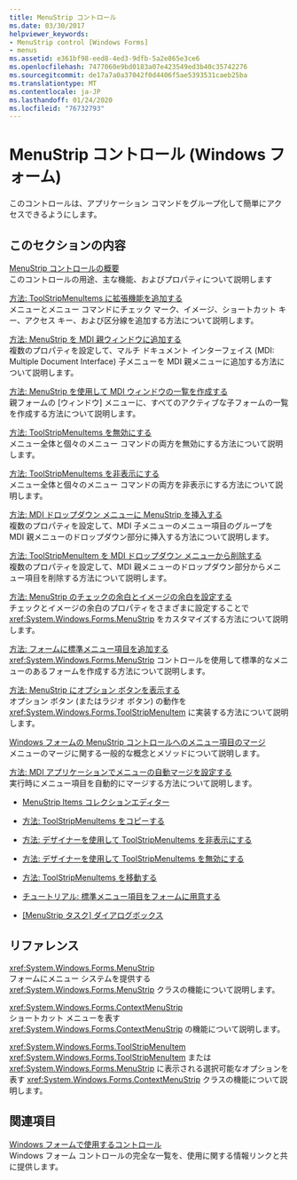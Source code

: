```yaml
---
title: MenuStrip コントロール
ms.date: 03/30/2017
helpviewer_keywords:
- MenuStrip control [Windows Forms]
- menus
ms.assetid: e361bf98-eed8-4ed3-9dfb-5a2e865e3ce6
ms.openlocfilehash: 7477060e9bd0183a07e423549ed3b40c35742276
ms.sourcegitcommit: de17a7a0a37042f0d4406f5ae5393531caeb25ba
ms.translationtype: MT
ms.contentlocale: ja-JP
ms.lasthandoff: 01/24/2020
ms.locfileid: "76732793"
---
```

# <a name="menustrip-control-windows-forms"></a>MenuStrip コントロール (Windows フォーム)
このコントロールは、アプリケーション コマンドをグループ化して簡単にアクセスできるようにします。  
  
## <a name="in-this-section"></a>このセクションの内容  
 [MenuStrip コントロールの概要](menustrip-control-overview-windows-forms.md)  
 このコントロールの用途、主な機能、およびプロパティについて説明します  
  
 [方法: ToolStripMenuItems に拡張機能を追加する](how-to-add-enhancements-to-toolstripmenuitems.md)  
 メニューとメニュー コマンドにチェック マーク、イメージ、ショートカット キー、アクセス キー、および区分線を追加する方法について説明します。  
  
 [方法: MenuStrip を MDI 親ウィンドウに追加する](how-to-append-a-menustrip-to-an-mdi-parent-window-windows-forms.md)  
 複数のプロパティを設定して、マルチ ドキュメント インターフェイス (MDI: Multiple Document Interface) 子メニューを MDI 親メニューに追加する方法について説明します。  
  
 [方法: MenuStrip を使用して MDI ウィンドウの一覧を作成する](how-to-create-an-mdi-window-list-with-menustrip-windows-forms.md)  
 親フォームの [ウィンドウ] メニューに、すべてのアクティブな子フォームの一覧を作成する方法について説明します。  
  
 [方法: ToolStripMenuItems を無効にする](how-to-disable-toolstripmenuitems.md)  
 メニュー全体と個々のメニュー コマンドの両方を無効にする方法について説明します。  
  
 [方法: ToolStripMenuItems を非表示にする](how-to-hide-toolstripmenuitems.md)  
 メニュー全体と個々のメニュー コマンドの両方を非表示にする方法について説明します。  
  
 [方法: MDI ドロップダウン メニューに MenuStrip を挿入する](how-to-insert-a-menustrip-into-an-mdi-drop-down-menu-windows-forms.md)  
 複数のプロパティを設定して、MDI 子メニューのメニュー項目のグループを MDI 親メニューのドロップダウン部分に挿入する方法について説明します。  
  
 [方法: ToolStripMenuItem を MDI ドロップダウン メニューから削除する](how-to-remove-a-toolstripmenuitem-from-an-mdi-drop-down-menu-windows-forms.md)  
 複数のプロパティを設定して、MDI 親メニューのドロップダウン部分からメニュー項目を削除する方法について説明します。  
  
 [方法: MenuStrip のチェックの余白とイメージの余白を設定する](how-to-configure-menustrip-check-margins-and-image-margins.md)  
 チェックとイメージの余白のプロパティをさまざまに設定することで <xref:System.Windows.Forms.MenuStrip> をカスタマイズする方法について説明します。  
  
 [方法: フォームに標準メニュー項目を追加する](how-to-provide-standard-menu-items-to-a-form.md)  
 <xref:System.Windows.Forms.MenuStrip> コントロールを使用して標準的なメニューのあるフォームを作成する方法について説明します。  
  
 [方法: MenuStrip にオプション ボタンを表示する](how-to-display-option-buttons-in-a-menustrip-windows-forms.md)  
 オプション ボタン (またはラジオ ボタン) の動作を <xref:System.Windows.Forms.ToolStripMenuItem> に実装する方法について説明します。  
  
 [Windows フォームの MenuStrip コントロールへのメニュー項目のマージ](merging-menu-items-in-the-windows-forms-menustrip-control.md)  
 メニューのマージに関する一般的な概念とメソッドについて説明します。  
  
 [方法: MDI アプリケーションでメニューの自動マージを設定する](how-to-set-up-automatic-menu-merging-for-mdi-applications.md)  
 実行時にメニュー項目を自動的にマージする方法について説明します。  
  
- [MenuStrip Items コレクションエディター](https://docs.microsoft.com/previous-versions/visualstudio/visual-studio-2010/ms233625(v=vs.100))  
  
- [方法: ToolStripMenuItems をコピーする](how-to-copy-toolstripmenuitems.md)  
  
- [方法: デザイナーを使用して ToolStripMenuItems を非表示にする](how-to-hide-toolstripmenuitems-using-the-designer.md)  
  
- [方法: デザイナーを使用して ToolStripMenuItems を無効にする](how-to-disable-toolstripmenuitems-using-the-designer.md)  
  
- [方法: ToolStripMenuItems を移動する](how-to-move-toolstripmenuitems.md)  
  
- [チュートリアル: 標準メニュー項目をフォームに用意する](walkthrough-providing-standard-menu-items-to-a-form.md)  
  
- [[MenuStrip タスク] ダイアログボックス](https://docs.microsoft.com/previous-versions/visualstudio/visual-studio-2010/ms233645(v=vs.100))  
  
## <a name="reference"></a>リファレンス  
 <xref:System.Windows.Forms.MenuStrip>  
 フォームにメニュー システムを提供する <xref:System.Windows.Forms.MenuStrip> クラスの機能について説明します。  
  
 <xref:System.Windows.Forms.ContextMenuStrip>  
 ショートカット メニューを表す <xref:System.Windows.Forms.ContextMenuStrip> の機能について説明します。  
  
 <xref:System.Windows.Forms.ToolStripMenuItem>  
 <xref:System.Windows.Forms.ToolStripMenuItem> または <xref:System.Windows.Forms.MenuStrip> に表示される選択可能なオプションを表す <xref:System.Windows.Forms.ContextMenuStrip> クラスの機能について説明します。  
  
## <a name="related-sections"></a>関連項目  
 [Windows フォームで使用するコントロール](controls-to-use-on-windows-forms.md)  
 Windows フォーム コントロールの完全な一覧を、使用に関する情報リンクと共に提供します。
